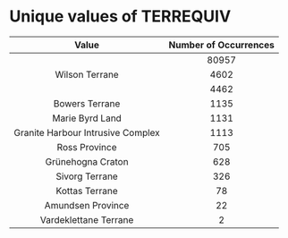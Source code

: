 
Unique values of TERREQUIV
==========================

|Value|Number of Occurrences|
| :---: | :---: |
||80957|
|Wilson Terrane|4602|
| |4462|
|Bowers Terrane|1135|
|Marie Byrd Land|1131|
|Granite Harbour Intrusive Complex|1113|
|Ross Province|705|
|Grünehogna Craton|628|
|Sivorg Terrane|326|
| Kottas Terrane|78|
|Amundsen Province|22|
| Vardeklettane Terrane|2|
